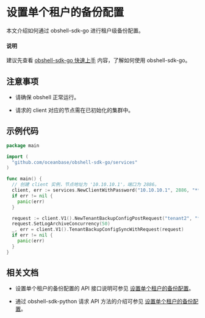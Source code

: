 # 设置单个租户的备份配置

本文介绍如何通过 obshell-sdk-go 进行租户级备份配置。

<main id="notice" type='explain'>
  <h4>说明</h4>
  <p>建议先查看 <a href='../100.quickstart-of-go.md'>obshell-sdk-go 快速上手</a> 内容，了解如何使用 obshell-sdk-go。</p>
</main>

## 注意事项

* 请确保 obshell 正常运行。

* 请求的 client 对应的节点需在已初始化的集群中。

## 示例代码

```go
package main

import (
  "github.com/oceanbase/obshell-sdk-go/services"
)

func main() {
  // 创建 client 实例，节点地址为 '10.10.10.1'，端口为 2886。
  client, err := services.NewClientWithPassword("10.10.10.1", 2886, "****")
  if err != nil {
    panic(err)
  }

  request := client.V1().NewTenantBackupConfigPostRequest("tenant2", "file:///data/backup/data", "file:///data/backup/archive")
  request.SetLogArchiveConcurrency(50)
  _, err = client.V1().TenantBackupConfigSyncWithRequest(request)
  if err != nil {
    panic(err)
  }
}
```

## 相关文档

* 设置单个租户的备份配置的 API 接口说明可参见 [设置单个租户的备份配置](../../../400.obshell-api-reference/600.backup-management/100.configure-backup-configuration-for-a-single-tenant.md)。

* 通过 obshell-sdk-python 请求 API 方法的介绍可参见 [设置单个租户的备份配置](../../100.python/600.backup-management/100.backup-configuration-for-individual-tenants-of-python.md)。
